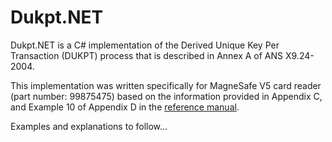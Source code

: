 Dukpt.NET
=========

Dukpt.NET is a C# implementation of the Derived Unique Key Per Transaction (DUKPT) process that is described in Annex A of ANS X9.24-2004.

This implementation was written specifically for MagneSafe V5 card reader (part number: 99875475) based on the information provided in Appendix C, and Example 10 of Appendix D in the [reference manual](http://www.magtek.com/documentation/public/99875475-10.01.pdf).

Examples and explanations to follow...